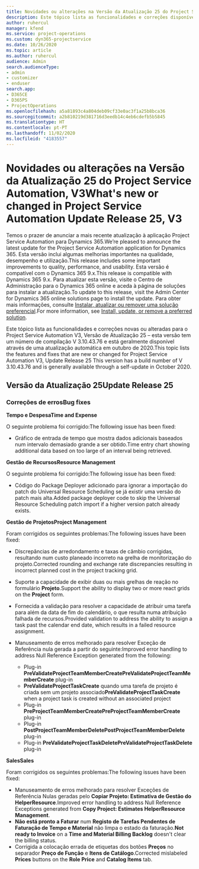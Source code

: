 ```yaml
---
title: Novidades ou alterações na Versão da Atualização 25 do Project Service Automation, V3
description: Este tópico lista as funcionalidades e correções disponíveis no Project Service Automation V3, Versão da Atualização 25, V3.
author: ruhercul
manager: kfend
ms.service: project-operations
ms.custom: dyn365-projectservice
ms.date: 10/26/2020
ms.topic: article
ms.author: ruhercul
audience: Admin
search.audienceType:
- admin
- customizer
- enduser
search.app:
- D365CE
- D365PS
- ProjectOperations
ms.openlocfilehash: a5a81893c4a804deb09cf33e0ac3f1a25b8bca36
ms.sourcegitcommit: a2b810219d381716d3eedb14c4eb6cdefb5b5845
ms.translationtype: HT
ms.contentlocale: pt-PT
ms.lasthandoff: 11/02/2020
ms.locfileid: "4183557"
---
```

# <a name="whats-new-or-changed-in-project-service-automation-update-release-25-v3"></a><span data-ttu-id="cc26f-103">Novidades ou alterações na Versão da Atualização 25 do Project Service Automation, V3</span><span class="sxs-lookup"><span data-stu-id="cc26f-103">What's new or changed in Project Service Automation Update Release 25, V3</span></span>

<span data-ttu-id="cc26f-104">Temos o prazer de anunciar a mais recente atualização à aplicação Project Service Automation para Dynamics 365.</span><span class="sxs-lookup"><span data-stu-id="cc26f-104">We’re pleased to announce the latest update for the Project Service Automation application for Dynamics 365.</span></span> <span data-ttu-id="cc26f-105">Esta versão inclui algumas melhorias importantes na qualidade, desempenho e utilização.</span><span class="sxs-lookup"><span data-stu-id="cc26f-105">This release includes some important improvements to quality, performance, and usability.</span></span> <span data-ttu-id="cc26f-106">Esta versão é compatível com o Dynamics 365 9.x.</span><span class="sxs-lookup"><span data-stu-id="cc26f-106">This release is compatible with Dynamics 365 9.x.</span></span> <span data-ttu-id="cc26f-107">Para atualizar esta versão, visite o Centro de Administração para o Dynamics 365 online e aceda à página de soluções para instalar a atualização.</span><span class="sxs-lookup"><span data-stu-id="cc26f-107">To update to this release, visit the Admin Center for Dynamics 365 online solutions page to install the update.</span></span> <span data-ttu-id="cc26f-108">Para obter mais informações, consulte [Instalar, atualizar ou remover uma solução preferencial](https://docs.microsoft.com/power-platform/admin/install-remove-preferred-solution).</span><span class="sxs-lookup"><span data-stu-id="cc26f-108">For more information, see [Install, update, or remove a preferred solution](https://docs.microsoft.com/power-platform/admin/install-remove-preferred-solution).</span></span>

<span data-ttu-id="cc26f-109">Este tópico lista as funcionalidades e correções novas ou alteradas para o Project Service Automation V3, Versão de Atualização 25 – esta versão tem um número de compilação V 3.10.43.76 e está geralmente disponível através de uma atualização automática em outubro de 2020.</span><span class="sxs-lookup"><span data-stu-id="cc26f-109">This topic lists the features and fixes that are new or changed for Project Service Automation V3, Update Release 25 This version has a build number of V 3.10.43.76 and is generally available through a self-update in October 2020.</span></span>

## <a name="update-release-25"></a><span data-ttu-id="cc26f-110">Versão da Atualização 25</span><span class="sxs-lookup"><span data-stu-id="cc26f-110">Update Release 25</span></span>

### <a name="bug-fixes"></a><span data-ttu-id="cc26f-111">Correções de erros</span><span class="sxs-lookup"><span data-stu-id="cc26f-111">Bug fixes</span></span>

<span data-ttu-id="cc26f-112">**Tempo e Despesa**</span><span class="sxs-lookup"><span data-stu-id="cc26f-112">**Time and Expense**</span></span>

<span data-ttu-id="cc26f-113">O seguinte problema foi corrigido:</span><span class="sxs-lookup"><span data-stu-id="cc26f-113">The following issue has been fixed:</span></span>

- <span data-ttu-id="cc26f-114">Gráfico de entrada de tempo que mostra dados adicionais baseados num intervalo demasiado grande a ser obtido.</span><span class="sxs-lookup"><span data-stu-id="cc26f-114">Time entry chart showing additional data based on too large of an interval being retrieved.</span></span>

<span data-ttu-id="cc26f-115">**Gestão de Recursos**</span><span class="sxs-lookup"><span data-stu-id="cc26f-115">**Resource Management**</span></span>

<span data-ttu-id="cc26f-116">O seguinte problema foi corrigido:</span><span class="sxs-lookup"><span data-stu-id="cc26f-116">The following issue has been fixed:</span></span>

- <span data-ttu-id="cc26f-117">Código do Package Deployer adicionado para ignorar a importação do patch do Universal Resource Scheduling se já existir uma versão do patch mais alta.</span><span class="sxs-lookup"><span data-stu-id="cc26f-117">Added package deployer code to skip the Universal Resource Scheduling patch import if a higher version patch already exists.</span></span>

<span data-ttu-id="cc26f-118">**Gestão de Projetos**</span><span class="sxs-lookup"><span data-stu-id="cc26f-118">**Project Management**</span></span>

<span data-ttu-id="cc26f-119">Foram corrigidos os seguintes problemas:</span><span class="sxs-lookup"><span data-stu-id="cc26f-119">The following issues have been fixed:</span></span>

- <span data-ttu-id="cc26f-120">Discrepâncias de arredondamento e taxas de câmbio corrigidas, resultando num custo planeado incorreto na grelha de monitorização do projeto.</span><span class="sxs-lookup"><span data-stu-id="cc26f-120">Corrected rounding and exchange rate discrepancies resulting in incorrect planned cost in the project tracking grid.</span></span>
- <span data-ttu-id="cc26f-121">Suporte a capacidade de exibir duas ou mais grelhas de reação no formulário **Projeto**.</span><span class="sxs-lookup"><span data-stu-id="cc26f-121">Support the ability to display two or more react grids on the **Project** form.</span></span>
- <span data-ttu-id="cc26f-122">Fornecida a validação para resolver a capacidade de atribuir uma tarefa para além da data de fim do calendário, o que resulta numa atribuição falhada de recursos.</span><span class="sxs-lookup"><span data-stu-id="cc26f-122">Provided validation to address the ability to assign a task past the calendar end date, which results in a failed resource assignment.</span></span>
- <span data-ttu-id="cc26f-123">Manuseamento de erros melhorado para resolver Exceção de Referência nula gerada a partir do seguinte:</span><span class="sxs-lookup"><span data-stu-id="cc26f-123">Improved error handling to address Null Reference Exception generated from the following:</span></span>

    - <span data-ttu-id="cc26f-124">Plug-in **PreValidateProjectTeamMemberCreate**</span><span class="sxs-lookup"><span data-stu-id="cc26f-124">**PreValidateProjectTeamMemberCreate** plug-in</span></span>
    - <span data-ttu-id="cc26f-125">**PreValidateProjectTaskCreate** quando uma tarefa de projeto é criada sem um projeto associado</span><span class="sxs-lookup"><span data-stu-id="cc26f-125">**PreValidateProjectTaskCreate** when a project task is created without an associated project</span></span>
    - <span data-ttu-id="cc26f-126">Plug-in **PreProjectTeamMemberCreate**</span><span class="sxs-lookup"><span data-stu-id="cc26f-126">**PreProjectTeamMemberCreate** plug-in</span></span>
    - <span data-ttu-id="cc26f-127">Plug-in **PostProjectTeamMemberDelete**</span><span class="sxs-lookup"><span data-stu-id="cc26f-127">**PostProjectTeamMemberDelete** plug-in</span></span>
    - <span data-ttu-id="cc26f-128">Plug-in **PreValidateProjectTaskDelete**</span><span class="sxs-lookup"><span data-stu-id="cc26f-128">**PreValidateProjectTaskDelete** plug-in</span></span>

<span data-ttu-id="cc26f-129">**Sales**</span><span class="sxs-lookup"><span data-stu-id="cc26f-129">**Sales**</span></span>

<span data-ttu-id="cc26f-130">Foram corrigidos os seguintes problemas:</span><span class="sxs-lookup"><span data-stu-id="cc26f-130">The following issues have been fixed:</span></span>

- <span data-ttu-id="cc26f-131">Manuseamento de erros melhorado para resolver Exceções de Referência Nulas geradas pelo **Copiar Projeto: Estimativa de Gestão do HelperResource**.</span><span class="sxs-lookup"><span data-stu-id="cc26f-131">Improved error handling to address Null Reference Exceptions generated from **Copy Project: Estimates HelperResource Management**.</span></span>
- <span data-ttu-id="cc26f-132">**Não está pronto a Faturar** num **Registo de Tarefas Pendentes de Faturação de Tempo e Material** não limpa o estado da faturação.</span><span class="sxs-lookup"><span data-stu-id="cc26f-132">**Not ready to Invoice** on a **Time and Material Billing Backlog** doesn't clear the billing status.</span></span>
- <span data-ttu-id="cc26f-133">Corrigida a colocação errada de etiquetas dos botões **Preços** no separador **Preço de Função** e **Itens de Catálogo**.</span><span class="sxs-lookup"><span data-stu-id="cc26f-133">Corrected mislabeled **Prices** buttons on the **Role Price** and **Catalog Items** tab.</span></span>
